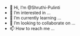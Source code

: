 - 👋 Hi, I’m @Shruthi-Pulinti
- 👀 I’m interested in ...
- 🌱 I’m currently learning ...
- 💞️ I’m looking to collaborate on ...
- 📫 How to reach me ...

<!---
Shruthi-Pulinti/Shruthi-Pulinti is a ✨ special ✨ repository because its `README.md` (this file) appears on your GitHub profile.
You can click the Preview link to take a look at your changes.
--->
